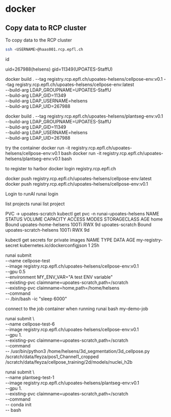 # docker

## Copy data to RCP cluster

To copy data to the RCP cluster
```bash
ssh <USERNAME>@haas001.rcp.epfl.ch
```

id

uid=267988(helsens) gid=11349(UPOATES-StaffU)

docker build . --tag registry.rcp.epfl.ch/upoates-helsens/cellpose-env:v0.1 --tag registry.rcp.epfl.ch/upoates-helsens/cellpose-env:latest \
    --build-arg LDAP_GROUPNAME=UPOATES-StaffU \
    --build-arg LDAP_GID=11349 \
    --build-arg LDAP_USERNAME=helsens \
    --build-arg LDAP_UID=267988


docker build . --tag registry.rcp.epfl.ch/upoates-helsens/plantseg-env:v0.1 \
    --build-arg LDAP_GROUPNAME=UPOATES-StaffU \
    --build-arg LDAP_GID=11349 \
    --build-arg LDAP_USERNAME=helsens \
    --build-arg LDAP_UID=267988

try the container
docker run -it registry.rcp.epfl.ch/upoates-helsens/cellpose-env:v0.1 bash
docker run -it registry.rcp.epfl.ch/upoates-helsens/plantseg-env:v0.1 bash


to register to harbor
docker login registry.rcp.epfl.ch

docker push registry.rcp.epfl.ch/upoates-helsens/cellpose-env:latest
docker push registry.rcp.epfl.ch/upoates-helsens/cellpose-env:v0.1



Login to runAI
runai login

list projects
runai list project


PVC -> upoates-scratch
kubectl get pvc -n  runai-upoates-helsens
NAME              STATUS   VOLUME                    CAPACITY   ACCESS MODES   STORAGECLASS   AGE
home              Bound    upoates-home-helsens      100Ti      RWX                           9d
upoates-scratch   Bound    upoates-scratch-helsens   100Ti      RWX                           9d


kubectl get secrets for private images
NAME                 TYPE                             DATA   AGE
my-registry-secret   kubernetes.io/dockerconfigjson   1      25h

runai submit \
  --name cellpose-test \
  --image registry.rcp.epfl.ch/upoates-helsens/cellpose-env:v0.1 \
  --gpu 0.5 \
  --environment MY_ENV_VAR="A test ENV variable" \
  --existing-pvc claimname=upoates-scratch,path=/scratch \
  --existing-pvc claimname=home,path=/home/helsens \
  --command \
  -- /bin/bash -ic "sleep 6000"


connect to the job container when running
runai bash my-demo-job


 runai submit \                                                               
  --name cellpose-test-6 \
  --image registry.rcp.epfl.ch/upoates-helsens/cellpose-env:v0.1 \
  --gpu 1. \
  --existing-pvc claimname=upoates-scratch,path=/scratch \
  --command \
  -- /usr/bin/python3 /home/helsens/3d_segmentation/3d_cellpose.py /scratch/data/feyza/pos1_Channel1_cropped /scratch/data/feyza/cellpose_training/2d/models/nuclei_h2b


  runai submit \                                                               
  --name plantseg-test-1 \
  --image registry.rcp.epfl.ch/upoates-helsens/plantseg-env:v0.1 \
  --gpu 1. \
  --existing-pvc claimname=upoates-scratch,path=/scratch \
  --command \
  -- conda init \
  -- bash

